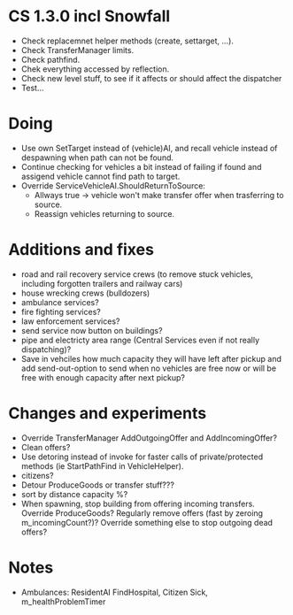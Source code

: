 # CS 1.3.0 incl Snowfall

- Check replacemnet helper methods (create, settarget, ...).
- Check TransferManager limits.
- Check pathfind.
- Chek everything accessed by reflection.
- Check new level stuff, to see if it affects or should affect the dispatcher
- Test...

# Doing

- Use own SetTarget instead of (vehicle)AI, and recall vehicle instead of despawning when path can not be found.
- Continue checking for vehicles a bit instead of failing if found and assigend vehicle cannot find path to target.
- Override ServiceVehicleAI.ShouldReturnToSource:
  - Allways true -> vehicle won't make transfer offer when trasferring to source.
  - Reassign vehicles returning to source.

# Additions and fixes

- road and rail recovery service crews (to remove stuck vehicles, including forgotten trailers and railway cars)
- house wrecking crews (bulldozers)
- ambulance services?
- fire fighting services?
- law enforcement services?
- send service now button on buildings?
- pipe and electricty area range (Central Services even if not really dispatching)?
- Save in vehciles how much capacity they will have left after pickup and add send-out-option to send when no vehicles are free now or will be free with enough capacity after next pickup?

# Changes and experiments

- Override TransferManager AddOutgoingOffer and AddIncomingOffer?
- Clean offers?
- Use detoring instead of invoke for faster calls of private/protected methods (ie StartPathFind in VehicleHelper).
- citizens?
- Detour ProduceGoods or transfer stuff???
- sort by distance capacity %?
- When spawning, stop building from offering incoming transfers. Override ProduceGoods? Regularly remove offers (fast by zeroing m_incomingCount?)? Override something else to stop outgoing dead offers?

# Notes

- Ambulances: ResidentAI FindHospital, Citizen Sick, m_healthProblemTimer